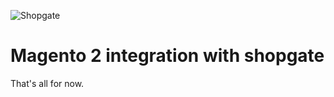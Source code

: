 ![Shopgate](https://mms.businesswire.com/media/20190205005681/en/704125/23/shopgate_horizontal_logo_rgb.jpg)

#  Magento 2 integration with shopgate

That's all for now.
